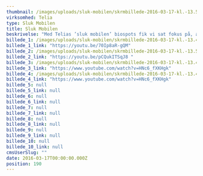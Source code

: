 ```yaml
---
thumbnail: /images/uploads/sluk-mobilen/skrmbillede-2016-03-17-kl.-13.50.46.png
virksomhed: Telia
type: Sluk Mobilen
title: Sluk Mobilen
beskrivelse: "Med Telias ’sluk mobilen’ biospots fik vi sat fokus på, at livet krævet et godt netværk – MEN at der skal være tid og plads til ro og fordybelse. F.eks. er det god stilat være offline, når du går i biografen. \n\n"
billede_1: /images/uploads/sluk-mobilen/skrmbillede-2016-03-17-kl.-13.48.19.png
billede_1_link: "https://youtu.be/70Ip8aR-gQM"
billede_2: /images/uploads/sluk-mobilen/skrmbillede-2016-03-17-kl.-13.58.08.png
billede_2_link: "https://youtu.be/pCQukITSqJ8 "
billede_3: /images/uploads/sluk-mobilen/skrmbillede-2016-03-17-kl.-13.46.55.png
billede_3_link: "https://www.youtube.com/watch?v=HNc6_fXKHgk"
billede_4: /images/uploads/sluk-mobilen/skrmbillede-2016-03-17-kl.-13.41.30.png
billede_4_link: "https://www.youtube.com/watch?v=HNc6_fXKHgk"
billede_5: null
billede_5_link: null
billede_6: null
billede_6_link: null
billede_7: null
billede_7_link: null
billede_8: null
billede_8_link: null
billede_9: null
billede_9_link: null
billede_10: null
billede_10_link: null
cmsUserSlug: ""
date: 2016-03-17T00:00:00.000Z
position: 190
---
```



